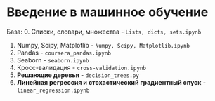 # Введение в машинное обучение

База:
0. Списки, словари, множества - `Lists, dicts, sets.ipynb`
1. Numpy, Scipy, Matplotlib - `Numpy, Scipy, Matplotlib.ipynb`       
2. Pandas - `coursera_pandas.ipynb`
3. Seaborn - `seaborn.ipynb`
4. Кросс-валидация - `cross-validation.ipynb`
5. **Решающие деревья** - `decision_trees.py`        
6. **Линейная регрессия и стохастический градиентный спуск** - `linear_regression.ipynb`

